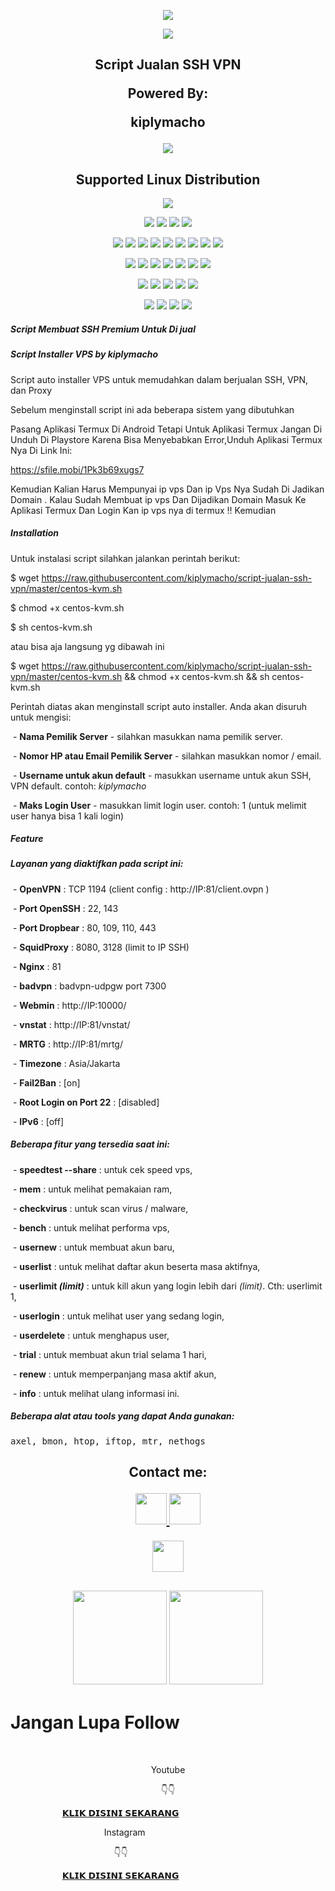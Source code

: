 <p align="center">
<img src="https://readme-typing-svg.herokuapp.com?color=%2336BCF7&center=true&vCenter=true&lines=Channel+YouTube+@km7ujuh" />
</p>
<p align="center">
<img src="https://readme-typing-svg.herokuapp.com?color=%2336BCF7&center=true&vCenter=true&lines=K+I+P+L+Y+M+A+C+H+O" />
</p>
<h2 align="center">
Script Jualan SSH VPN

Powered By:

kiplymacho

<img src="https://img.shields.io/badge/Version-1.0.0-blue.svg"></h2>

</p> 

<h2 align="center"> Supported Linux Distribution</h2>
<p align="center"><img src="https://d33wubrfki0l68.cloudfront.net/5911c43be3b1da526ed609e9c55783d9d0f6b066/9858b/assets/img/debian-ubuntu-hover.png"></p> 
<p align="center"><img src="https://img.shields.io/static/v1?style=for-the-badge&logo=debian&label=Debian%209&message=Stretch&color=purple"> <img src="https://img.shields.io/static/v1?style=for-the-badge&logo=debian&label=Debian%2010&message=Buster&color=purple">  <img src="https://img.shields.io/static/v1?style=for-the-badge&logo=ubuntu&label=Ubuntu%2018&message=Lts&color=red"> <img src="https://img.shields.io/static/v1?style=for-the-badge&logo=ubuntu&label=Ubuntu%2020&message=Lts&color=red">
</p>

<p align="center"><img src="https://img.shields.io/badge/Service-SSH_Over_Websocket-success.svg">  <img src="https://img.shields.io/badge/Service-OpenVPN_Over_Websocket-success.svg">  <img src="https://img.shields.io/badge/Service-SSH_Over_DNS-success.svg">  <img src="https://img.shields.io/badge/Service-SSLH-success.svg">  <img src="https://img.shields.io/badge/Service-Stunnel5-success.svg">  <img src= "https://img.shields.io/badge/Service-OHP_Open_Http_Puncher-success.svg">  <img src= "https://img.shields.io/badge/Service-SSTP_VPN-success.svg">  <img src= "https://img.shields.io/badge/Service-L2TP_VPN-success.svg">  <img src= "https://img.shields.io/badge/Service-PPTP_VPN-success.svg">
<p align="center"><img src="https://img.shields.io/badge/Service-SSH_OpenSSH-success.svg">  <img src="https://img.shields.io/badge/Service-SSH_Dropbear-success.svg">  <img src="https://img.shields.io/badge/Service-BadVPN-success.svg">  <img src="https://img.shields.io/badge/Service-OpenVPN-success.svg">  <img src="https://img.shields.io/badge/Service-Squid3-success.svg">  <img   src="https://img.shields.io/badge/Service-Webmin-success.svg">  <img src="https://img.shields.io/badge/Service-SlowDns-success.svg">  <p align="center"><img src="https://img.shields.io/badge/Service-XRAY-success.svg">  <img src="https://img.shields.io/badge/Service-XRAY_Websocket_TLS-success.svg">  <img src="https://img.shields.io/badge/Service-XRAY_VLESS_VMESS-success.svg">  <img src="https://img.shields.io/badge/Service-XRAY_gRPC_VLESS_VMESS-success.svg">  <img src="https://img.shields.io/badge/Service-XRAY_TROJAN-success.svg">  <p align="center"><img src="https://img.shields.io/badge/Service-SSR-success.svg">  <img src="https://img.shields.io/badge/Service-Trojan_Go-success.svg">  <img src="https://img.shields.io/badge/Service-WireGuard-success.svg">  <img src= "https://img.shields.io/badge/Service-Shadowsocks-success.svg">

##### Script Membuat SSH Premium Untuk Di jual

##### Script Installer VPS by kiplymacho

Script auto installer VPS untuk memudahkan dalam berjualan SSH, VPN, dan Proxy

Sebelum menginstall script ini ada beberapa sistem yang dibutuhkan 

Pasang Aplikasi Termux Di Android Tetapi Untuk Aplikasi Termux Jangan Di Unduh Di Playstore Karena Bisa Menyebabkan Error,Unduh Aplikasi Termux Nya Di Link Ini:

https://sfile.mobi/1Pk3b69xugs7

Kemudian Kalian Harus Mempunyai ip vps Dan ip Vps Nya Sudah Di Jadikan Domain . Kalau Sudah Membuat ip vps Dan Dijadikan Domain Masuk Ke Aplikasi Termux Dan Login Kan ip vps nya di termux !! Kemudian 

##### Installation

Untuk instalasi script silahkan jalankan perintah berikut:

$ wget https://raw.githubusercontent.com/kiplymacho/script-jualan-ssh-vpn/master/centos-kvm.sh

$ chmod +x centos-kvm.sh

$ sh centos-kvm.sh

atau bisa aja langsung yg dibawah ini

$ wget https://raw.githubusercontent.com/kiplymacho/script-jualan-ssh-vpn/master/centos-kvm.sh && chmod +x centos-kvm.sh && sh centos-kvm.sh

Perintah diatas akan menginstall script auto installer. Anda akan disuruh untuk mengisi:


 - **Nama Pemilik Server** - silahkan masukkan nama pemilik server.

 - **Nomor HP atau Email Pemilik Server** - silahkan masukkan nomor / email.

 - **Username untuk akun default** - masukkan username untuk akun SSH, VPN default. contoh: *kiplymacho*

 - **Maks Login User** - masukkan limit login user. contoh: 1 (untuk melimit user hanya bisa 1 kali login)


##### Feature


##### Layanan yang diaktifkan pada script ini:


 - **OpenVPN** : TCP 1194 (client config : http://IP:81/client.ovpn )

 - **Port OpenSSH** : 22, 143

 - **Port Dropbear** : 80, 109, 110, 443

 - **SquidProxy** : 8080, 3128 (limit to IP SSH)

 - **Nginx** : 81

 - **badvpn** : badvpn-udpgw port 7300

 - **Webmin** : http://IP:10000/

 - **vnstat** : http://IP:81/vnstat/

 - **MRTG** : http://IP:81/mrtg/

 - **Timezone** : Asia/Jakarta

 - **Fail2Ban** : [on]

 - **Root Login on Port 22** : [disabled]

 - **IPv6** : [off]


##### Beberapa fitur yang tersedia saat ini:


 - **speedtest --share** : untuk cek speed vps,

 - **mem** : untuk melihat pemakaian ram,

 - **checkvirus** : untuk scan virus / malware,

 - **bench** : untuk melihat performa vps,

 - **usernew** : untuk membuat akun baru,

 - **userlist** : untuk melihat daftar akun beserta masa aktifnya,

 - **userlimit *(limit)*** : untuk kill akun yang login lebih dari *(limit)*. Cth: userlimit 1,

 - **userlogin** : untuk melihat user yang sedang login,

 - **userdelete** : untuk menghapus user,

 - **trial** : untuk membuat akun trial selama 1 hari,

 - **renew** : untuk memperpanjang masa aktif akun,

 - **info** : untuk melihat ulang informasi ini.


##### Beberapa alat atau tools yang dapat Anda gunakan:

<pre>axel, bmon, htop, iftop, mtr, nethogs</pre>

</p>
<div height='45' align="center">
<h2>Contact me: <br>
</p>
  
<a href="https://github.com/kiplymacho"> <img src="https://cdn.jsdelivr.net/npm/simple-icons@3.0.1/icons/github.svg" height='50'> </a>
<a href="https://facebook.com/kiplymachobanjar"> <img src="https://cdn.jsdelivr.net/npm/simple-icons@3.0.1/icons/facebook.svg" height='50'> </a>
  
<a href="https://paypal.me/kiplymacho"> <img src="https://cdn.trakteer.id/images/embed/trbtn-red-6.png" height='50'> </a>
</h2>
</div>
<h2 align="center">
<img height=150 src="https://github-readme-stats.vercel.app/api/top-langs/?username=kiplymacho&layout=compact&theme=dark">
<img height=150 src="https://github-readme-stats.vercel.app/api?username=kiplymacho&count_private=true&show_icons=true&theme=dark">
<h2 align="center">

# Jangan Lupa Follow

<p align="center">

  &nbsp;</p><p align="center">Youtube</p><p align="center"><span style="text-align: left;">👇👇</span></p>

  <p style="text-align: left;">&nbsp; &nbsp; &nbsp; &nbsp; &nbsp; &nbsp; &nbsp; &nbsp; &nbsp; &nbsp; &nbsp;<a href="http://www.youtube.com/@km7ujuh">𝗞𝗟𝗜𝗞 𝗗𝗜𝗦𝗜𝗡𝗜 𝗦𝗘𝗞𝗔𝗥𝗔𝗡𝗚 </a></p><p style="text-align: left;">&nbsp; &nbsp; &nbsp; &nbsp; &nbsp; &nbsp; &nbsp; &nbsp; &nbsp; &nbsp; &nbsp; &nbsp; &nbsp; &nbsp; &nbsp; &nbsp; &nbsp; &nbsp; &nbsp; Instagram</p><p style="text-align: left;">&nbsp; &nbsp; &nbsp; &nbsp; &nbsp; &nbsp; &nbsp; &nbsp; &nbsp; &nbsp; &nbsp; &nbsp; &nbsp; &nbsp; &nbsp; &nbsp; &nbsp; &nbsp; &nbsp; &nbsp; &nbsp; 👇👇&nbsp;</p>

   <p style="text-align: left;">&nbsp; &nbsp; &nbsp; &nbsp; &nbsp; &nbsp; &nbsp; &nbsp; &nbsp; &nbsp; &nbsp;<a href="http://www.instagram.com/kiplymacho">𝗞𝗟𝗜𝗞 𝗗𝗜𝗦𝗜𝗡𝗜 𝗦𝗘𝗞𝗔𝗥𝗔𝗡𝗚 </a></p><p></p>
